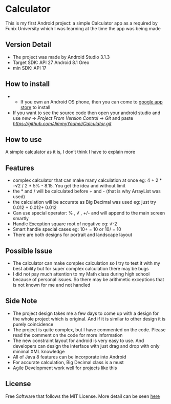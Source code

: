 # Calculator
This is my first Android project: a simple Calculator app as a required by Funix University which I was learning at the time the app was being made

## Version Detail
-	The project was made by Android Studio 3.1.3
-	Target SDK: API 27 Android 8.1 Oreo
-	min SDK: API 17

## How to install
- -	If you own an Android OS phone, then you can come to [google app store](https://play.google.com/store/apps/details?id=vn.edu.funix.assigment1.mycalculatorconstraint) to install
-	If you want to see the source code then open your android studio and use  _new_ -> _Project From Version Control_ -> _Git_ and paste _https://github.com/JimmyYouhei/Calculator.git_

## How to use
A simple calculator as it is, I don’t think I have to explain more

## Features
-	complex calculator that can make many calculation at once eg: 4 + 2 * -√2 / 2 * 5% - 8.15. You get the idea and without limit
-	the * and / will be calculated before + and - (that is why ArrayList was used)
-	the calculation will be accurate as Big Decimal was used eg: just try 0.012 + 0.012+ 0.012
-	Can use special operator: % , √ , +/- and will append to the main screen smartly
-	Handle Exception square root of negative eg: √-2
-	Smart handle special cases eg: 10+ = 10 or 10/ = 10
-	There are both designs for portrait and landscape layout 
## Possible Issue
-	The calculator can make complex calculation so I try to test it with my best ability but for super complex calculation there may be bugs
-	I did not pay much attention to my Math class during high school because of personal issues. So there may be arithmetic exceptions that is not known for me and not handled

## Side Note
-	The project design takes me a few days to come up with a design for the whole project which is original. And if it is similar to other design it is purely coincidence
-	The project is quite complex, but I have commented on the code. Please read the comment on the code for more information
-	The new constraint layout for android is very easy to use. And developers can design the interface with just drag and drop with only minimal XML knowledge
-	All of Java 8 features can be incorporate into Android
-	For accurate calculation, Big Decimal class is a must
-	Agile Development work well for projects like this


## License
Free Software that follows the MIT License. More detail can be seen [here](https://github.com/JimmyYouhei/Calculator/blob/master/LICENSE)



